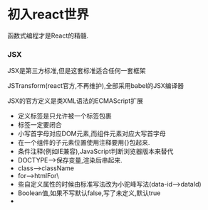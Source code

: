 # 初入react世界

函数式编程才是React的精髓.

### JSX

JSX是第三方标准,但是这套标准适合任何一套框架

JSTransform(react官方,不再维护),全部采用babel的JSX编译器

JSX的官方定义是类XML语法的ECMAScript扩展

- 定义标签是只允许被一个标签包裹
- 标签一定要闭合
- 小写首字母对应DOM元素,而组件元素对应大写首字母
- 在一个组件的子元素位置使用注释要用{}包起来.
- 条件注释(例如IE兼容),JavaScript判断浏览器版本来替代
- DOCTYPE-->保存变量,渲染后串起来.
- class-->className
- for-->htmlFor\
- 些自定义属性的时候由标准写法改为小驼峰写法(data-id-->dataId)
- Boolean值,如果不写默认false,写了未定义,默认true
- ​























